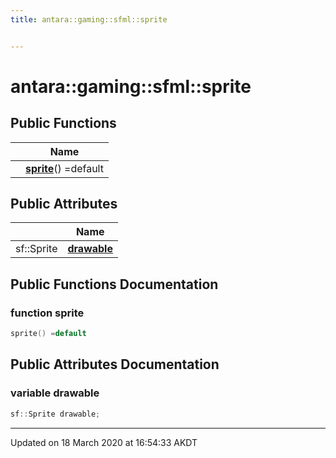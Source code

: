 ```yaml
---
title: antara::gaming::sfml::sprite


---
```


# antara::gaming::sfml::sprite















## Public Functions

|                | Name           |
| -------------- | -------------- |
|  | **[sprite](Classes/structantara_1_1gaming_1_1sfml_1_1sprite.md#function-sprite)**() =default  |


## Public Attributes

|                | Name           |
| -------------- | -------------- |
| sf::Sprite | **[drawable](Classes/structantara_1_1gaming_1_1sfml_1_1sprite.md#variable-drawable)**  |










## Public Functions Documentation

### function sprite

```cpp
sprite() =default
```






























## Public Attributes Documentation

### variable drawable

```cpp
sf::Sprite drawable;
```
































-------------------------------

Updated on 18 March 2020 at 16:54:33 AKDT